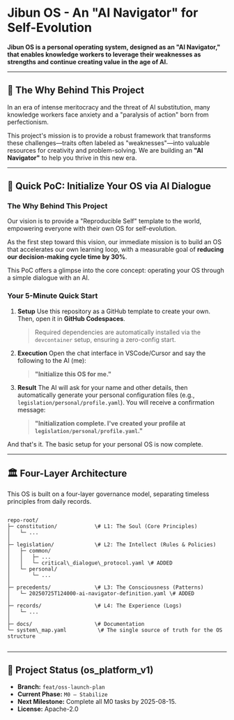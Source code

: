 # Jibun OS - An "AI Navigator" for Self-Evolution

**Jibun OS is a personal operating system, designed as an "AI Navigator," that enables knowledge workers to leverage their weaknesses as strengths and continue creating value in the age of AI.**

---

## 🚀 The Why Behind This Project

In an era of intense meritocracy and the threat of AI substitution, many knowledge workers face anxiety and a "paralysis of action" born from perfectionism.

This project's mission is to provide a robust framework that transforms these challenges—traits often labeled as "weaknesses"—into valuable resources for creativity and problem-solving. We are building an **"AI Navigator"** to help you thrive in this new era.

---

## 🚀 Quick PoC: Initialize Your OS via AI Dialogue

### The Why Behind This Project

Our vision is to provide a "Reproducible Self" template to the world, empowering everyone with their own OS for self-evolution.

As the first step toward this vision, our immediate mission is to build an OS that accelerates our own learning loop, with a measurable goal of **reducing our decision-making cycle time by 30%**.

This PoC offers a glimpse into the core concept: operating your OS through a simple dialogue with an AI.

### Your 5-Minute Quick Start

1.  **Setup**
    Use this repository as a GitHub template to create your own. Then, open it in **GitHub Codespaces**.
    > Required dependencies are automatically installed via the `devcontainer` setup, ensuring a zero-config start.

2.  **Execution**
    Open the chat interface in VSCode/Cursor and say the following to the AI (me):
    > **"Initialize this OS for me."**

3.  **Result**
    The AI will ask for your name and other details, then automatically generate your personal configuration files (e.g., `legislation/personal/profile.yaml`). You will receive a confirmation message:
    > **"Initialization complete. I've created your profile at `legislation/personal/profile.yaml`."**

And that's it. The basic setup for your personal OS is now complete.

---

## 🏛️ Four-Layer Architecture

This OS is built on a four-layer governance model, separating timeless principles from daily records.

```

repo-root/
├─ constitution/            \# L1: The Soul (Core Principles)
│   └─ ...
│
├─ legislation/             \# L2: The Intellect (Rules & Policies)
│   ├─ common/
│   │   ├─ ...
│   │   └─ critical\_dialogue\_protocol.yaml \# ADDED
│   └─ personal/
│       └─ ...
│
├─ precedents/              \# L3: The Consciousness (Patterns)
│   └─ 20250725T124000-ai-navigator-definition.yaml \# ADDED
│
├─ records/                 \# L4: The Experience (Logs)
│   └─ ...
│
├─ docs/                    \# Documentation
└─ system\_map.yaml          \# The single source of truth for the OS structure


```

---

## 🎯 Project Status (os_platform_v1)

* **Branch:** `feat/oss-launch-plan`
* **Current Phase:** `M0 – Stabilize`
* **Next Milestone:** Complete all M0 tasks by 2025-08-15.
* **License:** Apache-2.0
```
